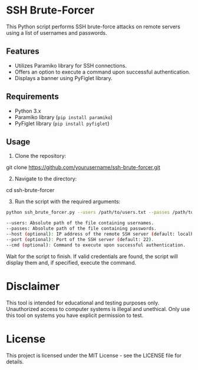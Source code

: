 # SSH Brute-Forcer

This Python script performs SSH brute-force attacks on remote servers using a list of usernames and passwords.

## Features

- Utilizes Paramiko library for SSH connections.
- Offers an option to execute a command upon successful authentication.
- Displays a banner using PyFiglet library.

## Requirements

- Python 3.x
- Paramiko library (`pip install paramiko`)
- PyFiglet library (`pip install pyfiglet`)

## Usage

1. Clone the repository:

git clone https://github.com/yourusername/ssh-brute-forcer.git


2. Navigate to the directory:

cd ssh-brute-forcer


3. Run the script with the required arguments:

```bash
python ssh_brute_forcer.py --users /path/to/users.txt --passes /path/to/passwords.txt --host <remote_host_ip> --port <remote_host_port> --cmd "<command_to_execute>"

--users: Absolute path of the file containing usernames.
--passes: Absolute path of the file containing passwords.
--host (optional): IP address of the remote SSH server (default: localhost).
--port (optional): Port of the SSH server (default: 22).
--cmd (optional): Command to execute upon successful authentication.
```

Wait for the script to finish. If valid credentials are found, the script will display them and, if specified, execute the command.

# Disclaimer

This tool is intended for educational and testing purposes only. Unauthorized access to computer systems is illegal and unethical. Only use this tool on systems you have explicit permission to test.

# License

This project is licensed under the MIT License - see the LICENSE file for details.
